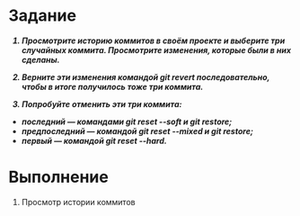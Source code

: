 # Задание #

<i><b>
1. Просмотрите историю коммитов в своём проекте и выберите три случайных коммита.     Просмотрите изменения, которые были в них сделаны.

2. Верните эти изменения командой git revert последовательно, чтобы в итоге получилось тоже три коммита.

3. Попробуйте отменить эти три коммита:
* последний — командами git reset --soft и git restore;
* предпоследний — командой git reset --mixed и git restore;
* первый — командой git reset --hard. 
</b></i>

# Выполнение #

1. Просмотр истории коммитов

